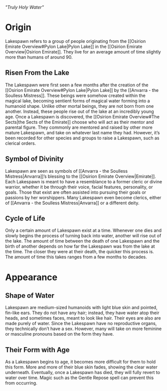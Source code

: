 *"Truly Holy Water"*
# Origin
Lakespawn refers to a group of people originating from the [[Osirion Emirate Overview#Pylon Lake|Pylon Lake]] in the [[Osirion Emirate Overview|Osirion Emirate]]. They live for an average amount of time slightly more than humans of around 90.
## Risen From the Lake
The Lakespawn were first seen a few months after the creation of the [[Osirion Emirate Overview#Pylon Lake|Pylon Lake]] by the [[Anvarra - the Soulless Mistress]]. These beings were somehow created within the magical lake, becoming sentient forms of magical water forming into a humanoid shape. Unlike other mortal beings, they are not born from one another. Instead, these people rise out of the lake at an incredibly young age. Once a Lakespawn is discovered, the [[Osirion Emirate Overview#The Sects|the Sects of the Emirate]] choose who will act as their mentor and parental figure. They commonly are mentored and raised by other more mature Lakespawn, and take on whatever last name they had. However, it’s been recorded for other species and groups to raise a Lakespawn, such as clerical orders.
## Symbol of Divinity
Lakespawn are seen as symbols of [[Anvarra - the Soulless Mistress|Anvarra]]’s blessing to the [[Osirion Emirate Overview|Emirate]]. Each Lakespawn is meant to have a resemblance to a former cleric or divine warrior, whether it be through their voice, facial features, personality, or goals. Those that exist are often assisted into pursuing their goals or passions by her worshippers. Many Lakespawn even become clerics, either of [[Anvarra - the Soulless Mistress|Anvarra]] or a different deity.
## Cycle of Life
Only a certain amount of Lakespawn exist at a time. Whenever one dies and slowly begins the process of turning back into water, another will rise out of the lake. The amount of time between the death of one Lakespawn and the birth of another depends on how far the Lakespawn was from the lake at the time. The closer they were at their death, the quicker this process is. The amount of time this takes ranges from a few months to decades.
# Appearance
## Shape of Water
Lakespawn are medium-sized humanoids with light blue skin and pointed, fin-like ears. They do not have any hair; instead, they have water atop their heads, and sometimes faces, meant to look like hair. Their eyes are also are made purely of water. Since the Lakespawn have no reproductive organs, they technically don’t have a sex. However, many will take on more feminine or masculine pronouns based on the form they have.
## Their Form with Age
As a Lakespawn begins to age, it becomes more difficult for them to hold this form. More and more of their blue skin fades, showing the clear water underneath. Eventually, once a Lakespawn has died, they will fully revert to water over time. Magic such as the Gentle Repose spell can prevent this from occurring.